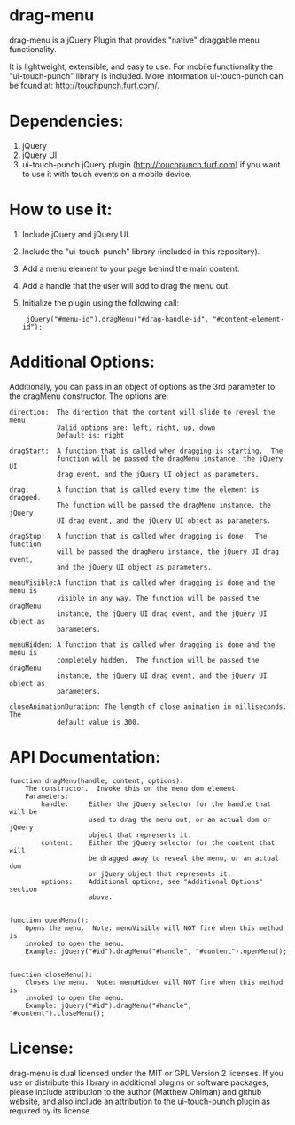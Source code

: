 drag-menu
=========
drag-menu is a jQuery Plugin that provides "native" draggable menu 
functionality.

It is lightweight, extensible, and easy to use.  For mobile functionality the 
"ui-touch-punch" library is included.  More information ui-touch-punch can be 
found at: http://touchpunch.furf.com/.



Dependencies:
=============
1. jQuery
2. jQuery UI
3. ui-touch-punch jQuery plugin (http://touchpunch.furf.com) if you want to use
   it with touch events on a mobile device.

   
   
How to use it:
==============
1. Include jQuery and jQuery UI.
2. Include the "ui-touch-punch" library (included in this repository).
3. Add a menu element to your page behind the main content.
4. Add a handle that the user will add to drag the menu out.
5. Initialize the plugin using the following call:
		
		jQuery("#menu-id").dragMenu("#drag-handle-id", "#content-element-id");
	

	
Additional Options:
===================
Additionaly, you can pass in an object of options as the 3rd parameter to the 
dragMenu constructor.  The options are:

	direction: 	The direction that the content will slide to reveal the menu.  
				Valid options are: left, right, up, down
				Default is: right
				
	dragStart: 	A function that is called when dragging is starting.  The 
				function will be passed the dragMenu instance, the jQuery UI 
				drag event, and the jQuery UI object as parameters.
				
	drag: 		A function that is called every time the element is dragged.  
				The function will be passed the dragMenu instance, the jQuery 
				UI drag event, and the jQuery UI object as parameters.
				
	dragStop: 	A function that is called when dragging is done.  The function 
				will be passed the dragMenu instance, the jQuery UI drag event, 
				and the jQuery UI object as parameters.
				
	menuVisible:A function that is called when dragging is done and the menu is 
				visible in any way. The function will be passed the dragMenu 
				instance, the jQuery UI drag event, and the jQuery UI object as 
				parameters.
				
 	menuHidden: A function that is called when dragging is done and the menu is 
				completely hidden.  The function will be passed the dragMenu 
				instance, the jQuery UI drag event, and the jQuery UI object as 
				parameters.
	
	closeAnimationDuration: The length of close animation in milliseconds.  The
				default value is 300.

				
				
API Documentation:
==================
	function dragMenu(handle, content, options):
		The constructor.  Invoke this on the menu dom element.
		Parameters:
			handle:		Either the jQuery selector for the handle that will be 
						used to drag the menu out, or an actual dom or jQuery  
						object that represents it.
			content:	Either the jQuery selector for the content that will
						be dragged away to reveal the menu, or an actual dom
						or jQuery object that represents it.
			options:	Additional options, see "Additional Options" section
						above.
						
						
	function openMenu():
		Opens the menu.  Note: menuVisible will NOT fire when this method is 
		invoked to open the menu.
		Example: jQuery("#id").dragMenu("#handle", "#content").openMenu();
		
		
	function closeMenu():
		Closes the menu.  Note: menuHidden will NOT fire when this method is
		invoked to open the menu.
		Example: jQuery("#id").dragMenu("#handle", "#content").closeMenu();
		
		
License:
========
drag-menu is dual licensed under the MIT or GPL Version 2 licenses.
If you use or distribute this library in additional plugins or software packages,
please include attribution to the author (Matthew Ohlman) and github website, and 
also include an attribution to the ui-touch-punch plugin as required by its license.
		
		